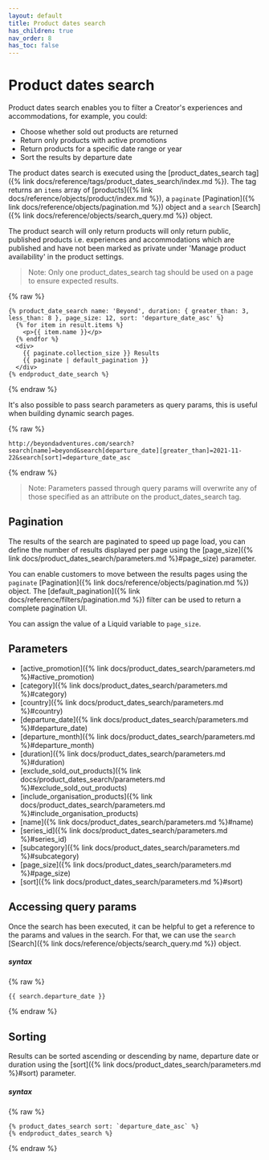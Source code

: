 ```yaml
---
layout: default
title: Product dates search
has_children: true
nav_order: 8
has_toc: false
---
```


# Product dates search

Product dates search enables you to filter a Creator's experiences and accommodations, for example, you could:
- Choose whether sold out products are returned
- Return only products with active promotions
- Return products for a specific date range or year
- Sort the results by departure date

The product dates search is executed using the [product_dates_search tag]({% link docs/reference/tags/product_dates_search/index.md %}). The tag returns an `items` array of [products]({% link docs/reference/objects/product/index.md %}), a `paginate` [Pagination]({% link docs/reference/objects/pagination.md %}) object and a `search` [Search]({% link docs/reference/objects/search_query.md %}) object. 

The product search will only return products will only return public, published products i.e. experiences and accommodations which are published and have not been marked as private under 'Manage product availability' in the product settings.

> Note: Only one product_dates_search tag should be used on a page to ensure expected results.

{% raw %}
```liquid
{% product_date_search name: 'Beyond', duration: { greater_than: 3, less_than: 8 }, page_size: 12, sort: 'departure_date_asc' %}
  {% for item in result.items %}
    <p>{{ item.name }}</p>
  {% endfor %}
  <div>
    {{ paginate.collection_size }} Results
    {{ paginate | default_pagination }}
  </div>
{% endproduct_date_search %}
```
{% endraw %}

It's also possible to pass search parameters as query params, this is useful when building dynamic search pages.

{% raw %}
```
http://beyondadventures.com/search?search[name]=beyond&search[departure_date][greater_than]=2021-11-22&search[sort]=departure_date_asc
```
{% endraw %}

> Note: Parameters passed through query params will overwrite any of those specified as an attribute on the product_dates_search tag.

## Pagination
The results of the search are paginated to speed up page load, you can define the number of results displayed per page using the [page_size]({% link docs/product_dates_search/parameters.md %}#page_size) parameter.

You can enable customers to move between the results pages using the `paginate` [Pagination]({% link docs/reference/objects/pagination.md %}) object. The [default_pagination]({% link docs/reference/filters/pagination.md %}) filter can be used to return a complete pagination UI.

You can assign the value of a Liquid variable to `page_size`.


## Parameters
- [active_promotion]({% link docs/product_dates_search/parameters.md %}#active_promotion)
- [category]({% link docs/product_dates_search/parameters.md %}#category)
- [country]({% link docs/product_dates_search/parameters.md %}#country)
- [departure_date]({% link docs/product_dates_search/parameters.md %}#departure_date)
- [departure_month]({% link docs/product_dates_search/parameters.md %}#departure_month)
- [duration]({% link docs/product_dates_search/parameters.md %}#duration)
- [exclude_sold_out_products]({% link docs/product_dates_search/parameters.md %}#exclude_sold_out_products)
- [include_organisation_products]({% link docs/product_dates_search/parameters.md %}#include_organisation_products)
- [name]({% link docs/product_dates_search/parameters.md %}#name)
- [series_id]({% link docs/product_dates_search/parameters.md %}#series_id)
- [subcategory]({% link docs/product_dates_search/parameters.md %}#subcategory)
- [page_size]({% link docs/product_dates_search/parameters.md %}#page_size)
- [sort]({% link docs/product_dates_search/parameters.md %}#sort)


## Accessing query params
Once the search has been executed, it can be helpful to get a reference to the params and values in the search. For that, we can use the `search` [Search]({% link docs/reference/objects/search_query.md %}) object.

##### syntax
{% raw %}
```
{{ search.departure_date }}
```
{% endraw %}

## Sorting
Results can be sorted ascending or descending by name, departure date or duration using the [sort]({% link docs/product_dates_search/parameters.md %}#sort) parameter.

##### syntax
{% raw %}
```
{% product_dates_search sort: `departure_date_asc` %}
{% endproduct_dates_search %}
```
{% endraw %}